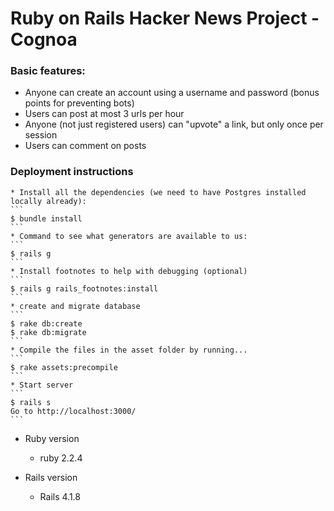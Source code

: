 # Ruby on Rails Hacker News Project - Cognoa

### Basic features:
  * Anyone can create an account using a username and password (bonus points for preventing bots)
  * Users can post at most 3 urls per hour
  * Anyone (not just registered users) can "upvote" a link, but only once per session
  * Users can comment on posts



### Deployment instructions
    * Install all the dependencies (we need to have Postgres installed locally already):
    ```
    $ bundle install
    ```
    * Command to see what generators are available to us:
    ```
    $ rails g
    ```
    * Install footnotes to help with debugging (optional)
    ```
    $ rails g rails_footnotes:install
    ```
    * create and migrate database
    ```
    $ rake db:create
    $ rake db:migrate
    ```
    * Compile the files in the asset folder by running...
    ```
    $ rake assets:precompile
    ```
    * Start server
    ```
    $ rails s
    Go to http://localhost:3000/
    ```

* Ruby version
  * ruby 2.2.4

* Rails version
  * Rails 4.1.8

